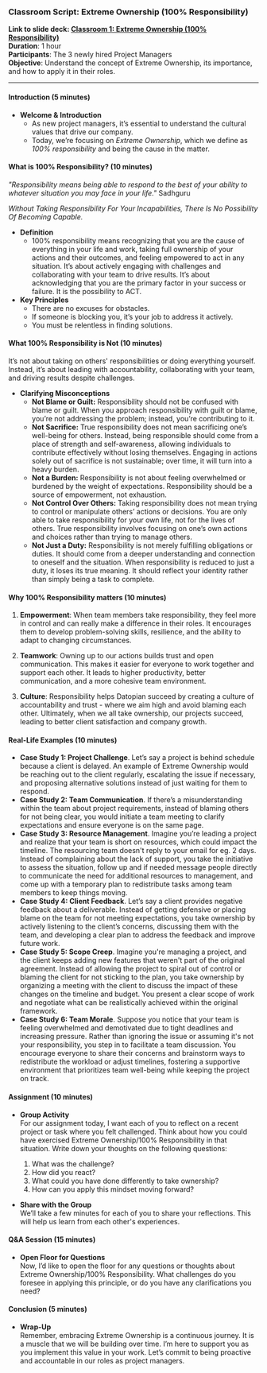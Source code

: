 ### Classroom Script: Extreme Ownership (100% Responsibility)

**Link to slide deck: [Classroom 1: Extreme Ownership (100% Responsibility)](https://docs.google.com/presentation/d/1teZPHU3KWaJNB2mhgE0Y-g1TgtNyPdrr_DsPUEvFa9A/edit?usp=sharing)**   
**Duration**: 1 hour  
**Participants**: The 3 newly hired Project Managers  
**Objective**: Understand the concept of Extreme Ownership, its importance, and how to apply it in their roles.

---

#### Introduction (5 minutes)

- **Welcome & Introduction**  
  - As new project managers, it’s essential to understand the cultural values that drive our company.
  - Today, we’re focusing on *Extreme Ownership*, which we define as *100% responsibility* and being the cause in the matter.

#### What is 100% Responsibility? (10 minutes)

_"Responsibility means being able to respond to the best of your ability to whatever situation you may face in your life."_ Sadhguru 

_Without Taking Responsibility For Your Incapabilities, There Is No Possibility Of Becoming Capable._ 

- **Definition**  
  - 100% responsibility means recognizing that you are the cause of everything in your life and work, taking full ownership of your actions and their outcomes, and feeling empowered to act in any situation. It’s about actively engaging with challenges and collaborating with your team to drive results. It’s about acknowledging that you are the primary factor in your success or failure. It is the possibility to ACT.
- **Key Principles**  
  - There are no excuses for obstacles.
  - If someone is blocking you, it’s your job to address it actively.
  - You must be relentless in finding solutions.

#### What 100% Responsibility is Not (10 minutes)

It’s not about taking on others' responsibilities or doing everything yourself. Instead, it’s about leading with accountability, collaborating with your team, and driving results despite challenges.

- **Clarifying Misconceptions**  
  - **Not Blame or Guilt:** Responsibility should not be confused with blame or guilt. When you approach responsibility with guilt or blame, you’re not addressing the problem; instead, you’re contributing to it. 
  - **Not Sacrifice:** True responsibility does not mean sacrificing one’s well-being for others. Instead, being responsible should come from a place of strength and self-awareness, allowing individuals to contribute effectively without losing themselves. Engaging in actions solely out of sacrifice is not sustainable; over time, it will turn into a heavy burden.
  - **Not a Burden:** Responsibility is not about feeling overwhelmed or burdened by the weight of expectations. Responsibility should be a source of empowerment, not exhaustion.
  - **Not Control Over Others:** Taking responsibility does not mean trying to control or manipulate others’ actions or decisions. You are only able to take responsibility for your own life, not for the lives of others. True responsibility involves focusing on one’s own actions and choices rather than trying to manage others.
  - **Not Just a Duty:** Responsibility is not merely fulfilling obligations or duties. It should come from a deeper understanding and connection to oneself and the situation. When responsibility is reduced to just a duty, it loses its true meaning. It should reflect your identity rather than simply being a task to complete.

#### Why 100% Responsibility matters (10 minutes)

1. **Empowerment**: When team members take responsibility, they feel more in control and can really make a difference in their roles. It encourages them to develop problem-solving skills, resilience, and the ability to adapt to changing circumstances.

3. **Teamwork**: Owning up to our actions builds trust and open communication. This makes it easier for everyone to work together and support each other. It leads to higher productivity, better communication, and a more cohesive team environment.

3. **Culture**: Responsibility helps Datopian succeed by creating a culture of accountability and trust - where we aim high and avoid blaming each other. Ultimately, when we all take ownership, our projects succeed, leading to better client satisfaction and company growth.


#### Real-Life Examples (10 minutes)

- **Case Study 1: Project Challenge**. Let’s say a project is behind schedule because a client is delayed. An example of Extreme Ownership would be reaching out to the client regularly, escalating the issue if necessary, and proposing alternative solutions instead of just waiting for them to respond.
- **Case Study 2: Team Communication**. If there’s a misunderstanding within the team about project requirements, instead of blaming others for not being clear, you would initiate a team meeting to clarify expectations and ensure everyone is on the same page.
- **Case Study 3: Resource Management**. Imagine you’re leading a project and realize that your team is short on resources, which could impact the timeline. The resourcing team doesn't reply to your email for eg. 2 days. Instead of complaining about the lack of support, you take the initiative to assess the situation, follow up and if needed message people directly to communicate the need for additional resources to management, and come up with a temporary plan to redistribute tasks among team members to keep things moving.
- **Case Study 4: Client Feedback**. Let’s say a client provides negative feedback about a deliverable. Instead of getting defensive or placing blame on the team for not meeting expectations, you take ownership by actively listening to the client’s concerns, discussing them with the team, and developing a clear plan to address the feedback and improve future work.
- **Case Study 5: Scope Creep**. Imagine you're managing a project, and the client keeps adding new features that weren't part of the original agreement. Instead of allowing the project to spiral out of control or blaming the client for not sticking to the plan, you take ownership by organizing a meeting with the client to discuss the impact of these changes on the timeline and budget. You present a clear scope of work and negotiate what can be realistically achieved within the original framework.
- **Case Study 6: Team Morale**. Suppose you notice that your team is feeling overwhelmed and demotivated due to tight deadlines and increasing pressure. Rather than ignoring the issue or assuming it's not your responsibility, you step in to facilitate a team discussion. You encourage everyone to share their concerns and brainstorm ways to redistribute the workload or adjust timelines, fostering a supportive environment that prioritizes team well-being while keeping the project on track.

#### Assignment (10 minutes)

- **Group Activity**  
  For our assignment today, I want each of you to reflect on a recent project or task where you felt challenged. Think about how you could have exercised Extreme Ownership/100% Responsibility in that situation. Write down your thoughts on the following questions:

  1. What was the challenge?
  2. How did you react?
  3. What could you have done differently to take ownership?
  4. How can you apply this mindset moving forward?

- **Share with the Group**  
  We’ll take a few minutes for each of you to share your reflections. This will help us learn from each other's experiences.

#### Q&A Session (15 minutes)

- **Open Floor for Questions**  
  Now, I’d like to open the floor for any questions or thoughts about Extreme Ownership/100% Responsibility. What challenges do you foresee in applying this principle, or do you have any clarifications you need?

#### Conclusion (5 minutes)

- **Wrap-Up**  
  Remember, embracing Extreme Ownership is a continuous journey. It is a muscle that we will be building over time.
  I’m here to support you as you implement this value in your work.
  Let’s commit to being proactive and accountable in our roles as project managers.
